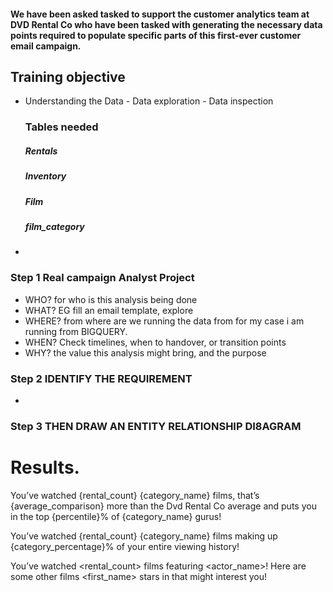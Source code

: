 #### We have been asked tasked to support the customer analytics team at DVD Rental Co who have been tasked with generating the necessary data points required to populate specific parts of this first-ever customer email campaign.

## Training objective
- Understanding the Data - Data exploration - Data inspection
  ### Tables needed
  ##### Rentals
  ##### Inventory
  ##### Film
  ##### film_category
  
- 

### Step 1 Real campaign Analyst Project
- WHO?  for who is this analysis being done
- WHAT? EG fill an email template, explore
- WHERE? from where are we running the data from for my case i am running from BIGQUERY.
- WHEN? Check timelines, when to handover, or transition points
- WHY? the value this analysis might bring, and the purpose

### Step 2 IDENTIFY THE REQUIREMENT
- 

### Step 3 THEN DRAW AN ENTITY RELATIONSHIP DI8AGRAM

# Results. 
You’ve watched {rental_count} {category_name} films, that’s {average_comparison} more than the Dvd Rental Co average and puts you in the top {percentile}% of {category_name} gurus!

You’ve watched {rental_count} {category_name} films making up {category_percentage}% of your entire viewing history!

You’ve watched <rental_count> films featuring <actor_name>! Here are some other films <first_name> stars in that might interest you!

